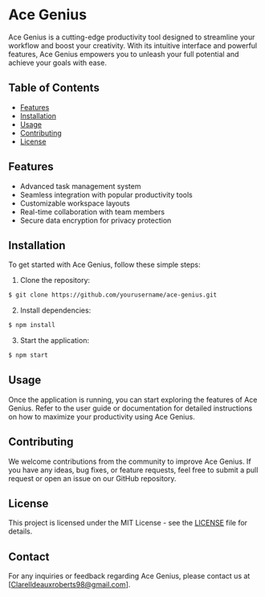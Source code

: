 
# Ace Genius

Ace Genius is a cutting-edge productivity tool designed to streamline your workflow and boost your creativity. With its intuitive interface and powerful features, Ace Genius empowers you to unleash your full potential and achieve your goals with ease.

## Table of Contents
- [Features](#features)
- [Installation](#installation)
- [Usage](#usage)
- [Contributing](#contributing)
- [License](#license)

## Features
- Advanced task management system
- Seamless integration with popular productivity tools
- Customizable workspace layouts
- Real-time collaboration with team members
- Secure data encryption for privacy protection

## Installation
To get started with Ace Genius, follow these simple steps:

1. Clone the repository:
```bash
$ git clone https://github.com/yourusername/ace-genius.git
```

2. Install dependencies:
```bash
$ npm install
```

3. Start the application:
```bash
$ npm start
```

## Usage
Once the application is running, you can start exploring the features of Ace Genius. Refer to the user guide or documentation for detailed instructions on how to maximize your productivity using Ace Genius.

## Contributing
We welcome contributions from the community to improve Ace Genius. If you have any ideas, bug fixes, or feature requests, feel free to submit a pull request or open an issue on our GitHub repository.

## License
This project is licensed under the MIT License - see the [LICENSE](LICENSE) file for details.

## Contact
For any inquiries or feedback regarding Ace Genius, please contact us at [Clarelldeauxroberts98@gmail.com].
